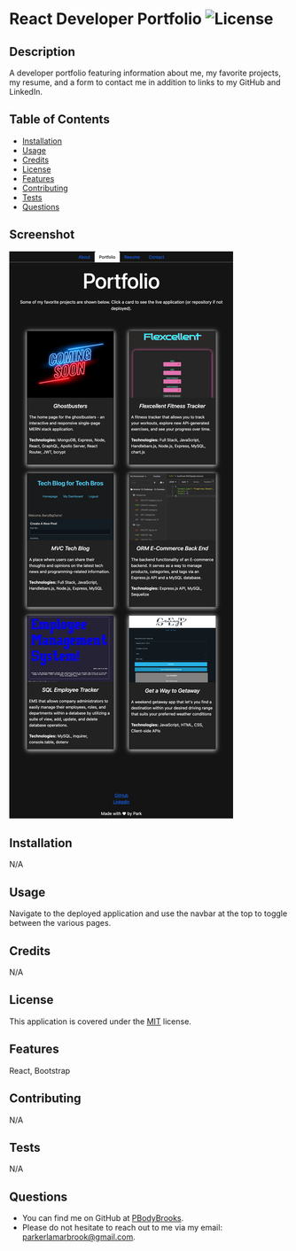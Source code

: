 # React Developer Portfolio ![License](https://img.shields.io/badge/License-MIT-brightgreen.svg)

## Description 
A developer portfolio featuring information about me, my favorite projects, my resume, and a form to contact me in addition to links to my GitHub and LinkedIn.

## Table of Contents

* [Installation](#installation)
* [Usage](#usage)
* [Credits](#credits)
* [License](#license)
* [Features](#features)
* [Contributing](#contributing)
* [Tests](#tests)
* [Questions](#questions)

## Screenshot
![Screenshot of app.](public/assets/images/screenshot.png)

## Installation 
N/A

## Usage 
Navigate to the deployed application and use the navbar at the top to toggle between the various pages.

## Credits 
N/A

## License
This application is covered under the [MIT](https://opensource.org/licenses/MIT) license.

## Features 
React, Bootstrap

## Contributing 
N/A

## Tests 
N/A

## Questions 
* You can find me on GitHub at [PBodyBrooks](https://github.com/PBodyBrooks). 
* Please do not hesitate to reach out to me via my email: parkerlamarbrook@gmail.com.
